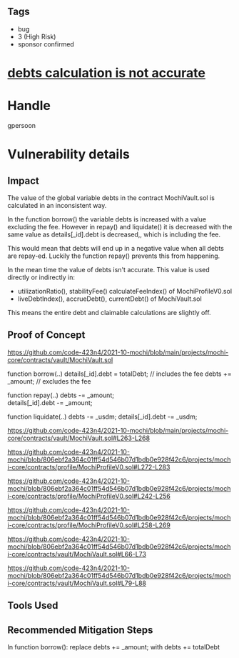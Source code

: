 ## Tags

- bug
- 3 (High Risk)
- sponsor confirmed

# [debts calculation is not accurate](https://github.com/code-423n4/2021-10-mochi-findings/issues/25) 

# Handle

gpersoon


# Vulnerability details

## Impact
The value of the global variable debts in the contract MochiVault.sol is calculated in an inconsistent way.

In the function borrow() the variable debts is increased with a value excluding the fee.
However in repay() and liquidate() it is decreased with the same value as details[_id].debt is decreased,, which is including the fee.

This would mean that debts will end up in a negative value when all debts are repay-ed. Luckily the function repay() prevents this from happening.

In the mean time the value of debts isn't accurate.
This value is used directly or indirectly in: 
- utilizationRatio(), stabilityFee() calculateFeeIndex() of MochiProfileV0.sol 
- liveDebtIndex(), accrueDebt(), currentDebt() of MochiVault.sol

This means the entire debt and claimable calculations are slightly off.

## Proof of Concept
https://github.com/code-423n4/2021-10-mochi/blob/main/projects/mochi-core/contracts/vault/MochiVault.sol

function borrow(..)
    details[_id].debt = totalDebt; // includes the fee
    debts += _amount;     // excludes the fee 

function repay(..)
    debts -= _amount;  
    details[_id].debt -= _amount;

function liquidate(..)
   debts -= _usdm;
   details[_id].debt -= _usdm;

https://github.com/code-423n4/2021-10-mochi/blob/main/projects/mochi-core/contracts/vault/MochiVault.sol#L263-L268

https://github.com/code-423n4/2021-10-mochi/blob/806ebf2a364c01ff54d546b07d1bdb0e928f42c6/projects/mochi-core/contracts/profile/MochiProfileV0.sol#L272-L283

https://github.com/code-423n4/2021-10-mochi/blob/806ebf2a364c01ff54d546b07d1bdb0e928f42c6/projects/mochi-core/contracts/profile/MochiProfileV0.sol#L242-L256

https://github.com/code-423n4/2021-10-mochi/blob/806ebf2a364c01ff54d546b07d1bdb0e928f42c6/projects/mochi-core/contracts/profile/MochiProfileV0.sol#L258-L269

https://github.com/code-423n4/2021-10-mochi/blob/806ebf2a364c01ff54d546b07d1bdb0e928f42c6/projects/mochi-core/contracts/vault/MochiVault.sol#L66-L73

https://github.com/code-423n4/2021-10-mochi/blob/806ebf2a364c01ff54d546b07d1bdb0e928f42c6/projects/mochi-core/contracts/vault/MochiVault.sol#L79-L88

## Tools Used

## Recommended Mitigation Steps
In function borrow():
replace
    debts += _amount;
with
    debts += totalDebt

